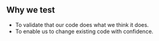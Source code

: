 ## Why we test
- To validate that our code does what we think it does.
- To enable us to change existing code with confidence.